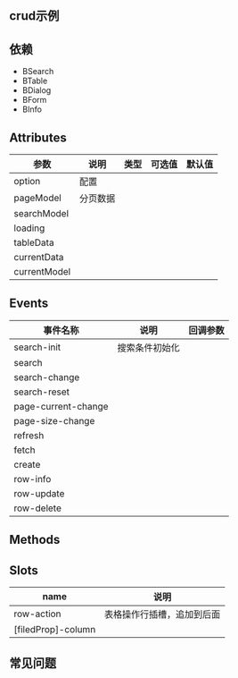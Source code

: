 ## crud示例

## 依赖
- BSearch
- BTable
- BDialog
- BForm
- BInfo

## Attributes
| 参数 | 说明 | 类型 | 可选值 | 默认值 |
| --- | --- | --- | --- | --- |
| option        | 配置           |
| pageModel     | 分页数据       |
| searchModel   |
| loading       |
| tableData     |
| currentData   |
| currentModel  |



## Events
| 事件名称 | 说明 | 回调参数 |
| --- | --- | --- |
| search-init         | 搜索条件初始化 |
| search              |
| search-change       |
| search-reset        |
| page-current-change |
| page-size-change    |
| refresh             |
| fetch               |
| create              |
| row-info            |
| row-update          |
| row-delete          |


## Methods

## Slots
| name | 说明 |
| --- | --- |
| row-action            | 表格操作行插槽，追加到后面 |
| [filedProp]-column    |

## 常见问题
